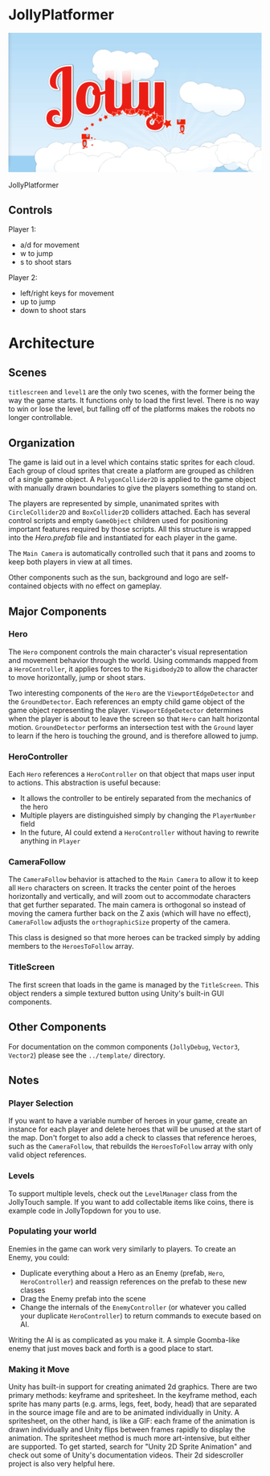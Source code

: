 JollyPlatformer
===============

![JollyPlatformer](./jollyplatformerpreview.png?raw=true)

JollyPlatformer


Controls
--------

Player 1:

 * a/d for movement
 * w to jump
 * s to shoot stars

Player 2:
 * left/right keys for movement
 * up to jump
 * down to shoot stars


# Architecture

## Scenes

`titlescreen` and `level1` are the only two scenes, with the former being the way the game starts.
It functions only to load the first level. There is no way to win or lose the level, but falling
off of the platforms makes the robots no longer controllable.

## Organization

The game is laid out in a level which contains static sprites for each cloud. Each group of cloud
sprites that create a platform are grouped as children of a single game object. A
`PolygonCollider2D` is applied to the game object with manually drawn boundaries to give the
players something to stand on.

The players are represented by simple, unanimated sprites with `CircleCollider2D` and `BoxCollider2D`
colliders attached. Each has several control scripts and empty `GameObject` children used for
positioning important features required by those scripts. All this structure is wrapped into the
*Hero.prefab* file and instantiated for each player in the game.

The `Main Camera` is automatically controlled such that it pans and zooms to keep both players in
view at all times.

Other components such as the sun, background and logo are self-contained objects with no effect
on gameplay.

## Major Components

### Hero

The `Hero` component controls the main character's visual representation and movement behavior
through the world. Using commands mapped from a `HeroController`, it applies forces to the `Rigidbody2D`
to allow the character to move horizontally, jump or shoot stars.

Two interesting components of the `Hero` are the `ViewportEdgeDetector` and the `GroundDetector`.
Each references an empty child game object of the game object representing the player.
`ViewportEdgeDetector` determines when the player is about to leave the screen so that `Hero`
can halt horizontal motion. `GroundDetector` performs an intersection test with the `Ground`
layer to learn if the hero is touching the ground, and is therefore allowed to jump.

### HeroController

Each `Hero` references a `HeroController` on that object that maps user input to actions. This
abstraction is useful because:
* It allows the controller to be entirely separated from the mechanics of the hero
* Multiple players are distinguished simply by changing the `PlayerNumber` field
* In the future, AI could extend a `HeroController` without having to rewrite anything in `Player`

### CameraFollow

The `CameraFollow` behavior is attached to the `Main Camera` to allow it to keep all `Hero`
characters on screen. It tracks the center point of the heroes horizontally and vertically, and
will zoom out to accommodate characters that get further separated. The main camera is orthogonal
so instead of moving the camera further back on the Z axis (which will have no effect), `CameraFollow`
adjusts the `orthographicSize` property of the camera.

This class is designed so that more heroes can be tracked simply by adding members to the
`HeroesToFollow` array.

### TitleScreen

The first screen that loads in the game is managed by the `TitleScreen`. This object renders
a simple textured button using Unity's built-in GUI components.

## Other Components

For documentation on the common components (`JollyDebug`, `Vector3`, `Vector2`) please see
the `../template/` directory.

## Notes

### Player Selection

If you want to have a variable number of heroes in your game, create an instance for each player
and delete heroes that will be unused at the start of the map. Don't forget to also add a check
to classes that reference heroes, such as the `CameraFollow`, that rebuilds the `HeroesToFollow`
array with only valid object references.

### Levels

To support multiple levels, check out the `LevelManager` class from the JollyTouch sample. If
you want to add collectable items like coins, there is example code in JollyTopdown for you
to use.

### Populating your world

Enemies in the game can work very similarly to players. To create an Enemy, you could:
 * Duplicate everything about a Hero as an Enemy (prefab, `Hero`, `HeroController`)
   and reassign references on the prefab to these new classes
 * Drag the Enemy prefab into the scene
 * Change the internals of the `EnemyController` (or whatever you called your duplicate `HeroController`)
   to return commands to execute based on AI.

Writing the AI is as complicated as you make it. A simple Goomba-like enemy that just moves
back and forth is a good place to start.

### Making it Move

Unity has built-in support for creating animated 2d graphics. There are two primary methods:
keyframe and spritesheet. In the keyframe method, each sprite has many parts (e.g. arms, legs, feet, body, head)
that are separated in the source image file and are to be animated individually in Unity.
A spritesheet, on the other hand, is like a GIF: each frame of the animation is drawn
individually and Unity flips between frames rapidly to display the animation. The spritesheet
method is much more art-intensive, but either are supported. To get started, search for
"Unity 2D Sprite Animation" and check out some of Unity's documentation videos. Their 2d sidescroller
project is also very helpful here.